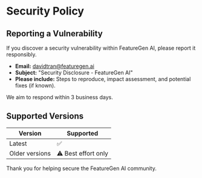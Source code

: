 # Security Policy

## Reporting a Vulnerability

If you discover a security vulnerability within FeatureGen AI, please report it responsibly.

- **Email:** davidtran@featuregen.ai
- **Subject:** "Security Disclosure - FeatureGen AI"
- **Please include:** Steps to reproduce, impact assessment, and potential fixes (if known).

We aim to respond within 3 business days.

## Supported Versions

| Version | Supported |
|---------|-----------|
| Latest  | ✅         |
| Older versions | ⚠️ Best effort only |

Thank you for helping secure the FeatureGen AI community.